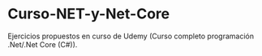 # Curso-NET-y-Net-Core
Ejercicios propuestos en curso de Udemy (Curso completo programación .Net/.Net Core (C#)).

